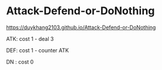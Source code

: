 # Attack-Defend-or-DoNothing
https://duykhang2103.github.io/Attack-Defend-or-DoNothing

ATK: cost 1 - deal 3

DEF: cost 1 - counter ATK

DN : cost 0
